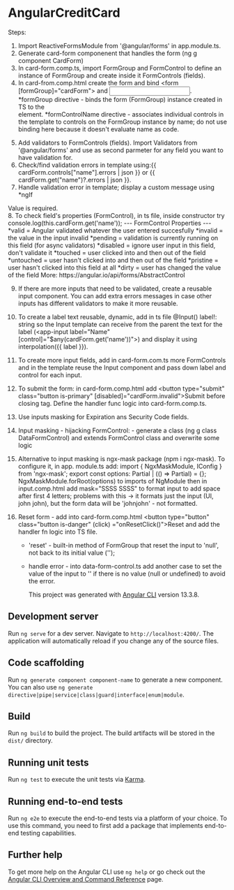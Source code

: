 # AngularCreditCard

Steps:

1.  Import ReactiveFormsModule from '@angular/forms' in app.module.ts.
2.  Generate card-form componenent that handles the form (ng g component CardForm)
3.  In card-form.comp.ts, import FormGroup and FormControl to define an instance of FormGroup and create inside it FormControls (fields).
4.  In card-from.comp.html create the form and bind <form [formGroup]="cardForm"> and <input formControlName="name" />.
    *formGroup directive - binds the form (FormGroup) instance created in TS to the <form> element.
    *formControlName directive - associates individual controls in the template to controls on the FormGroup instance by name; do not use binding here because it doesn't evaluate name as code.
5.  Add validators to FormControls (fields). Import Validators from '@angular/forms' and use as second parmeter for any field you want to have validation for.
6.  Check/find validation errors in template using:{{ cardForm.controls["name"].errors | json }} or {{ cardForm.get("name")?.errors | json }}.
7.  Handle validation error in template; display a custom message using \*ngIf
<div *ngIf="cardForm.controls['name'].errors['required'] && cardForm.controls['name'].dirty &&
      cardForm.controls['name'].touched">Value is required.</div>
8.  To check field's properties (FormControl), in ts file, inside constructor try console.log(this.cardForm.get('name'));
    --- FormControl Properties ---
    *valid = Angular validated whatever the user entered succesfully
    *invalid = the value in the input invalid
    *pending = validation is currently running on this field (for async validators)
    *disabled = ignore user input in this field, don't validate it
    *touched = user clicked into and then out of the field
    *untouched = user hasn't clicked into and then out of the field
    *pristine = user hasn't clicked into this field at all
    *dirty = user has changed the value of the field
    More: https://angular.io/api/forms/AbstractControl

9.  If there are more inputs that need to be validated, create a reusable input component. You can add extra errors messages in case other inputs has different validators to make it more reusable.
10. To create a label text reusable, dynamic, add in ts file @Input() label!: string so the Input template can receive from the parent the text for the label (<app-input label="Name" [control]="$any(cardForm.get('name'))"></app-input>) and display it using interpolation(<label class="label">{{ label }}</label>).
11. To create more input fields, add in card-form.com.ts more FormControls and in the template reuse the Input component and pass down label and control for each input.
12. To submit the form: in card-form.comp.html add <button type="submit" class="button is-primary" [disabled]="cardForm.invalid">Submit</button> before closing </form> tag. Define the handler func logic into card-form.comp.ts.
13. Use inputs masking for Expiration ans Security Code fields.
14. Input masking - hijacking FormControl: - generate a class (ng g class DataFormControl) and extends FormControl class and overwrite some logic
15. Alternative to input masking is ngx-mask package (npm i ngx-mask). To configure it, in app. module.ts add:
    import { NgxMaskModule, IConfig } from 'ngx-mask';
    export const options: Partial<IConfig> | (() => Partial<IConfig>) = {};
    NgxMaskModule.forRoot(options) to imports of NgModule
    then in input.comp.html add mask="SSSS SSSS" to format input to add space after first 4 letters;
    problems with this -> it formats just the input (UI, john john), but the form data will be 'johnjohn' - not formatted.
16. Reset form - add into card-form.comp.html <button type="button" class="button is-danger" (click) ="onResetClick()">Reset</button> and add the handler fn logic into TS file.

    - 'reset' - built-in method of FormGroup that reset the input to 'null', not back to its initial value ('');
    - handle error - into data-form-control.ts add another case to set the value of the input to '' if there is no value (null or undefined) to avoid the error.

      This project was generated with [Angular CLI](https://github.com/angular/angular-cli) version 13.3.8.

## Development server

Run `ng serve` for a dev server. Navigate to `http://localhost:4200/`. The application will automatically reload if you change any of the source files.

## Code scaffolding

Run `ng generate component component-name` to generate a new component. You can also use `ng generate directive|pipe|service|class|guard|interface|enum|module`.

## Build

Run `ng build` to build the project. The build artifacts will be stored in the `dist/` directory.

## Running unit tests

Run `ng test` to execute the unit tests via [Karma](https://karma-runner.github.io).

## Running end-to-end tests

Run `ng e2e` to execute the end-to-end tests via a platform of your choice. To use this command, you need to first add a package that implements end-to-end testing capabilities.

## Further help

To get more help on the Angular CLI use `ng help` or go check out the [Angular CLI Overview and Command Reference](https://angular.io/cli) page.
